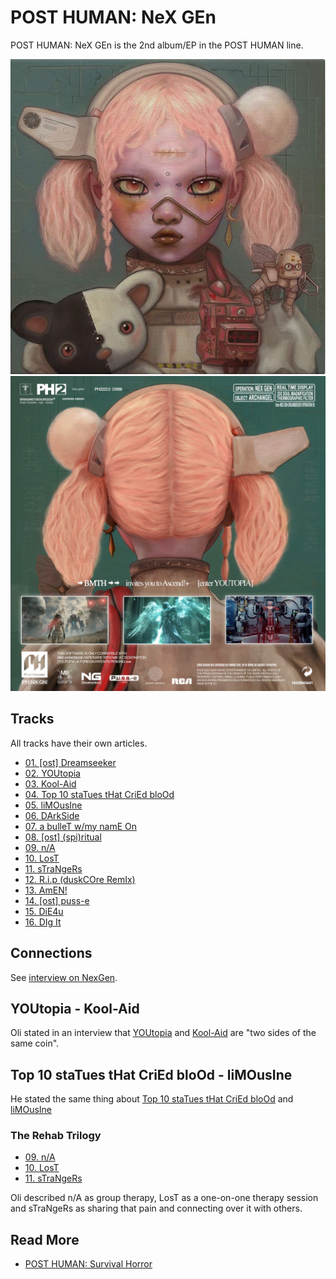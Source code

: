# POST HUMAN: NeX GEn

POST HUMAN: NeX GEn is the 2nd album/EP in the POST HUMAN line. 

![album_cover.png](../../Resources/album_cover.png)
![nexgen_album2.jpg](../../Resources/nexgen_album2.jpg)

## Tracks

All tracks have their own articles.

- [01. [ost] Dreamseeker](song-dreamseeker)
- [02. YOUtopia](song-youtopia)
- [03. Kool-Aid](song-koolaid)
- [04. Top 10 staTues tHat CriEd bloOd](song-top10)
- [05. liMOusIne](song-limousine)
- [06. DArkSide](song-darkside)
- [07. a bulleT w/my namE On](song-abwmno)
- [08. [ost] (spi)ritual](song-spiritual)
- [09. n/A](song-na)
- [10. LosT](song-lost)
- [11. sTraNgeRs](song-strangers)
- [12. R.i.p (duskCOre RemIx)](song-rip)
- [13. AmEN!](song-amen)
- [14. [ost] puss-e](song-pusse)
- [15. DiE4u](song-die4u)
- [16. DIg It](song-digit)

## Connections

See [interview on NexGen](https://www.youtube.com/watch?v=wLAoyZ4geIA).

## YOUtopia - Kool-Aid

Oli stated in an interview that [YOUtopia](song-youtopia) and [Kool-Aid](song-koolaid) are 
"two sides of the same coin".

## Top 10 staTues tHat CriEd bloOd - liMOusIne

He stated the same thing about [Top 10 staTues tHat CriEd bloOd](song-top10) and 
[liMOusIne](song-limousine)

### The Rehab Trilogy

- [09. n/A](song-na)
- [10. LosT](song-lost)
- [11. sTraNgeRs](song-strangers)

Oli described n/A as group therapy, LosT as a one-on-one therapy session and sTraNgeRs as sharing that pain and 
connecting over it with others.

## Read More

- [POST HUMAN: Survival Horror](ph-survival-horror)
